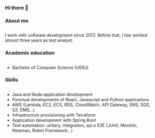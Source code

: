 ### Hi there 👋

### About me <h2>
  I work with software development since 2013. Before that, I has worked almost three years as test analyst.

### Academic education <h2>

 * Bachelor of Computer Science (UERJ)

### Skills <h2>

 * Java and Node application development 
 * Punctual developments of React, Javascript and Python applications
 * AWS (Lambda, EC2, ECS, RDS, CloudWatch, API Gateway, SNS, SQS, S3, DMS...)
 * Infrastructure provisioning with Terraform
 * Application development with Spring Boot
 * Test automation: unitary, integration, api e E2E (JUnit, Mockito, Newman, Robot Framework...)

<!--
**tquerido/tquerido** is a ✨ _special_ ✨ repository because its `README.md` (this file) appears on your GitHub profile.

Here are some ideas to get you started:

- 🔭 I’m currently working on ...
- 🌱 I’m currently learning ...
- 👯 I’m looking to collaborate on ...
- 🤔 I’m looking for help with ...
- 💬 Ask me about ...
- 📫 How to reach me: ...
- 😄 Pronouns: ...
- ⚡ Fun fact: ...
-->
